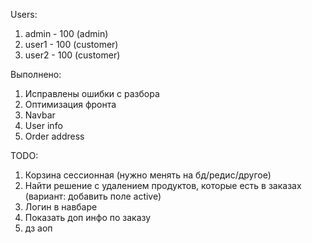 Users:
1) admin - 100 (admin)
2) user1 - 100 (customer)
3) user2 - 100 (customer)

Выполнено:
1) Исправлены ошибки с разбора
2) Оптимизация фронта
3) Navbar
4) User info
5) Order address

TODO:
1) Корзина сессионная (нужно менять на бд/редис/другое)
2) Найти решение с удалением продуктов, которые есть в заказах (вариант: добавить поле active)
3) Логин в навбаре
5) Показать доп инфо по заказу
6) дз аоп